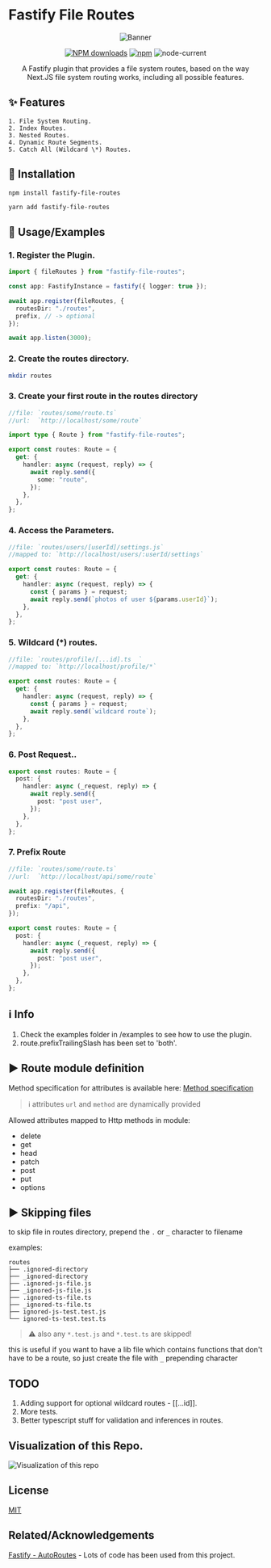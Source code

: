# Fastify File Routes

<div align='center'>

![Banner](./banner.png)

[![NPM downloads](https://img.shields.io/npm/dm/fastify-file-routes.svg?style=for-the-badge)](https://www.npmjs.com/package/fastify-file-routes)
[![npm](https://img.shields.io/npm/v/fastify-file-routes?logo=npm&style=for-the-badge)](https://www.npmjs.com/package/fastify-file-routes)
![node-current](https://img.shields.io/badge/Node-%3E=14-success?style=for-the-badge&logo=node)

A Fastify plugin that provides a file system routes, based on the way Next.JS file system routing works, including all possible features.

</div>

## :sparkles: Features

    1. File System Routing.
    2. Index Routes.
    3. Nested Routes.
    4. Dynamic Route Segments.
    5. Catch All (Wildcard \*) Routes.

## :rocket: Installation

```sh
npm install fastify-file-routes
```

```yarn
yarn add fastify-file-routes
```

## :blue_book: Usage/Examples

### 1. Register the Plugin.

```typescript
import { fileRoutes } from "fastify-file-routes";

const app: FastifyInstance = fastify({ logger: true });

await app.register(fileRoutes, {
  routesDir: "./routes",
  prefix, // -> optional
});

await app.listen(3000);
```

### 2. Create the routes directory.

```sh
mkdir routes
```

### 3. Create your first route in the routes directory

```typescript
//file: `routes/some/route.ts`
//url:  `http://localhost/some/route`

import type { Route } from "fastify-file-routes";

export const routes: Route = {
  get: {
    handler: async (request, reply) => {
      await reply.send({
        some: "route",
      });
    },
  },
};
```

### 4. Access the Parameters.

```typescript
//file: `routes/users/[userId]/settings.js`
//mapped to: `http://localhost/users/:userId/settings`

export const routes: Route = {
  get: {
    handler: async (request, reply) => {
      const { params } = request;
      await reply.send(`photos of user ${params.userId}`);
    },
  },
};
```

### 5. Wildcard (\*) routes.

```typescript
//file: `routes/profile/[...id].ts  `
//mapped to: `http://localhost/profile/*`

export const routes: Route = {
  get: {
    handler: async (request, reply) => {
      const { params } = request;
      await reply.send(`wildcard route`);
    },
  },
};
```

### 6. Post Request..

```typescript
export const routes: Route = {
  post: {
    handler: async (_request, reply) => {
      await reply.send({
        post: "post user",
      });
    },
  },
};
```

### 7. Prefix Route

```typescript
//file: `routes/some/route.ts`
//url:  `http://localhost/api/some/route`

await app.register(fileRoutes, {
  routesDir: "./routes",
  prefix: "/api",
});

export const routes: Route = {
  post: {
    handler: async (_request, reply) => {
      await reply.send({
        post: "post user",
      });
    },
  },
};
```

## :information_source: Info

1. Check the examples folder in /examples to see how to use the plugin.
2. route.prefixTrailingSlash has been set to 'both'.

## :arrow_forward: Route module definition

Method specification for attributes is available here: [Method specification](https://www.fastify.io/docs/latest/Routes/#full-declaration)

> :information_source: attributes `url` and `method` are dynamically provided

Allowed attributes mapped to Http methods in module:

- delete
- get
- head
- patch
- post
- put
- options

## :arrow_forward: Skipping files

to skip file in routes directory, prepend the `.` or `_` character to filename

examples:

```text
routes
├── .ignored-directory
├── _ignored-directory
├── .ignored-js-file.js
├── _ignored-js-file.js
├── .ignored-ts-file.ts
├── _ignored-ts-file.ts
├── ignored-js-test.test.js
└── ignored-ts-test.test.ts
```

> :warning: also any `*.test.js` and `*.test.ts` are skipped!

this is useful if you want to have a lib file which contains functions that don't have to be a route, so just create the file with `_` prepending character

## TODO

1. Adding support for optional wildcard routes - [[...id]].
2. More tests.
3. Better typescript stuff for validation and inferences in routes.

## Visualization of this Repo.

![Visualization of this repo](./diagram.svg)

## License

[MIT](https://choosealicense.com/licenses/mit/)

## Related/Acknowledgements

[Fastify - AutoRoutes](https://github.com/GiovanniCardamone/fastify-autoroutes) - Lots of code has been used from this project.
